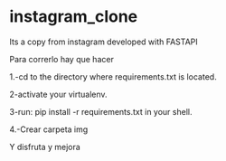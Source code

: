# instagram_clone
Its a copy from instagram developed with FASTAPI

Para correrlo hay que hacer 

1.-cd to the directory where requirements.txt is located.

2-activate your virtualenv.

3-run: pip install -r requirements.txt in your shell.

4.-Crear carpeta img

Y disfruta y mejora
